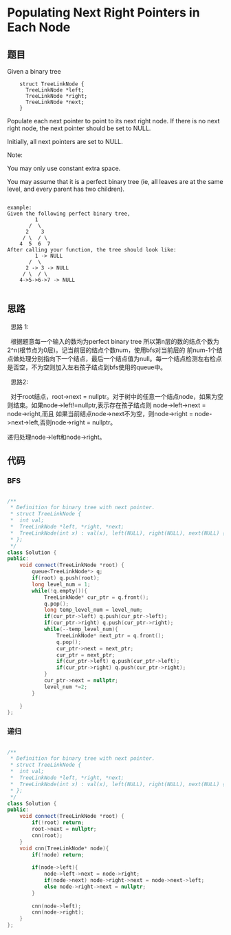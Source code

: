 # Populating Next Right Pointers in Each Node


## 题目

Given a binary tree
```
    struct TreeLinkNode {
      TreeLinkNode *left;
      TreeLinkNode *right;
      TreeLinkNode *next;
    }
```
Populate each next pointer to point to its next right node. If there is no next right node, the next pointer should be set to NULL.

Initially, all next pointers are set to NULL.

Note:

You may only use constant extra space.

You may assume that it is a perfect binary tree (ie, all leaves are at the same level, and every parent has two children).

```

example:
Given the following perfect binary tree,
         1
       /  \
      2    3
     / \  / \
    4  5  6  7
After calling your function, the tree should look like:
         1 -> NULL
       /  \
      2 -> 3 -> NULL
     / \  / \
    4->5->6->7 -> NULL
    
```

## 思路
   
   思路 1:
   
   根据题意每一个输入的数均为perfect binary tree 所以第n层的数的结点个数为2^n(根节点为0层)。记当前层的结点个数num，使用bfs对当前层的
   前num-1个结点做处理分别指向下一个结点，最后一个结点值为null。每一个结点检测左右检点是否空，不为空则加入左右孩子结点到bfs使用的queue中。

   思路2:
   
   对于root结点，root->next = nullptr。对于树中的任意一个结点node，如果为空则结束。如果node->left!=nullptr,表示存在孩子结点则
   node->left->next = node->right,而且 如果当前结点node->next不为空，则node->right = node->next->left,否则node->right = nullptr。
   
   递归处理node->left和node->right。 
 
## 代码

### BFS
```cpp

/**
 * Definition for binary tree with next pointer.
 * struct TreeLinkNode {
 *  int val;
 *  TreeLinkNode *left, *right, *next;
 *  TreeLinkNode(int x) : val(x), left(NULL), right(NULL), next(NULL) {}
 * };
 */
class Solution {
public:
    void connect(TreeLinkNode *root) {
        queue<TreeLinkNode*> q;
        if(root) q.push(root);
        long level_num = 1;
        while(!q.empty()){
            TreeLinkNode* cur_ptr = q.front();
            q.pop();
            long temp_level_num = level_num;
            if(cur_ptr->left) q.push(cur_ptr->left);
            if(cur_ptr->right) q.push(cur_ptr->right);
            while(--temp_level_num){
                TreeLinkNode* next_ptr = q.front();
                q.pop();
                cur_ptr->next = next_ptr;
                cur_ptr = next_ptr;
                if(cur_ptr->left) q.push(cur_ptr->left);
                if(cur_ptr->right) q.push(cur_ptr->right);
            }
            cur_ptr->next = nullptr;
            level_num *=2;
        }
        
    }
};

```

### 递归
```cpp

/**
 * Definition for binary tree with next pointer.
 * struct TreeLinkNode {
 *  int val;
 *  TreeLinkNode *left, *right, *next;
 *  TreeLinkNode(int x) : val(x), left(NULL), right(NULL), next(NULL) {}
 * };
 */
class Solution {
public:
    void connect(TreeLinkNode *root) {
        if(!root) return;
        root->next = nullptr;
        cnn(root);
    }
    void cnn(TreeLinkNode* node){
        if(!node) return;
        
        if(node->left){
            node->left->next = node->right;
            if(node->next) node->right->next = node->next->left;
            else node->right->next = nullptr;
        }
        
        cnn(node->left);
        cnn(node->right);
    }
};

```
